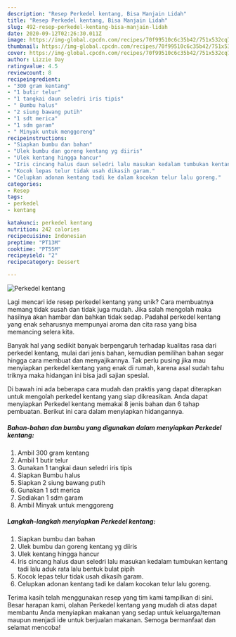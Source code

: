 ```yaml
---
description: "Resep Perkedel kentang, Bisa Manjain Lidah"
title: "Resep Perkedel kentang, Bisa Manjain Lidah"
slug: 492-resep-perkedel-kentang-bisa-manjain-lidah
date: 2020-09-12T02:26:30.011Z
image: https://img-global.cpcdn.com/recipes/70f99510c6c35b42/751x532cq70/perkedel-kentang-foto-resep-utama.jpg
thumbnail: https://img-global.cpcdn.com/recipes/70f99510c6c35b42/751x532cq70/perkedel-kentang-foto-resep-utama.jpg
cover: https://img-global.cpcdn.com/recipes/70f99510c6c35b42/751x532cq70/perkedel-kentang-foto-resep-utama.jpg
author: Lizzie Day
ratingvalue: 4.5
reviewcount: 8
recipeingredient:
- "300 gram kentang"
- "1 butir telur"
- "1 tangkai daun seledri iris tipis"
- " Bumbu halus"
- "2 siung bawang putih"
- "1 sdt merica"
- "1 sdm garam"
- " Minyak untuk menggoreng"
recipeinstructions:
- "Siapkan bumbu dan bahan"
- "Ulek bumbu dan goreng kentang yg diiris"
- "Ulek kentang hingga hancur"
- "Iris cincang halus daun seledri lalu masukan kedalam tumbukan kentang tadi lalu aduk rata lalu bentuk bulat pipih"
- "Kocok lepas telur tidak usah dikasih garam."
- "Celupkan adonan kentang tadi ke dalam kocokan telur lalu goreng."
categories:
- Resep
tags:
- perkedel
- kentang

katakunci: perkedel kentang 
nutrition: 242 calories
recipecuisine: Indonesian
preptime: "PT13M"
cooktime: "PT55M"
recipeyield: "2"
recipecategory: Dessert

---
```



![Perkedel kentang](https://img-global.cpcdn.com/recipes/70f99510c6c35b42/751x532cq70/perkedel-kentang-foto-resep-utama.jpg)

Lagi mencari ide resep perkedel kentang yang unik? Cara membuatnya memang tidak susah dan tidak juga mudah. Jika salah mengolah maka hasilnya akan hambar dan bahkan tidak sedap. Padahal perkedel kentang yang enak seharusnya mempunyai aroma dan cita rasa yang bisa memancing selera kita.



Banyak hal yang sedikit banyak berpengaruh terhadap kualitas rasa dari perkedel kentang, mulai dari jenis bahan, kemudian pemilihan bahan segar hingga cara membuat dan menyajikannya. Tak perlu pusing jika mau menyiapkan perkedel kentang yang enak di rumah, karena asal sudah tahu triknya maka hidangan ini bisa jadi sajian spesial.


Di bawah ini ada beberapa cara mudah dan praktis yang dapat diterapkan untuk mengolah perkedel kentang yang siap dikreasikan. Anda dapat menyiapkan Perkedel kentang memakai 8 jenis bahan dan 6 tahap pembuatan. Berikut ini cara dalam menyiapkan hidangannya.

<!--inarticleads1-->

##### Bahan-bahan dan bumbu yang digunakan dalam menyiapkan Perkedel kentang:

1. Ambil 300 gram kentang
1. Ambil 1 butir telur
1. Gunakan 1 tangkai daun seledri iris tipis
1. Siapkan  Bumbu halus
1. Siapkan 2 siung bawang putih
1. Gunakan 1 sdt merica
1. Sediakan 1 sdm garam
1. Ambil  Minyak untuk menggoreng




<!--inarticleads2-->

##### Langkah-langkah menyiapkan Perkedel kentang:

1. Siapkan bumbu dan bahan
1. Ulek bumbu dan goreng kentang yg diiris
1. Ulek kentang hingga hancur
1. Iris cincang halus daun seledri lalu masukan kedalam tumbukan kentang tadi lalu aduk rata lalu bentuk bulat pipih
1. Kocok lepas telur tidak usah dikasih garam.
1. Celupkan adonan kentang tadi ke dalam kocokan telur lalu goreng.




Terima kasih telah menggunakan resep yang tim kami tampilkan di sini. Besar harapan kami, olahan Perkedel kentang yang mudah di atas dapat membantu Anda menyiapkan makanan yang sedap untuk keluarga/teman maupun menjadi ide untuk berjualan makanan. Semoga bermanfaat dan selamat mencoba!
